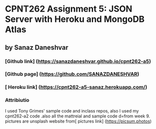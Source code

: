 # CPNT262 Assignment 5: JSON Server with Heroku and MongoDB Atlas
## by Sanaz Daneshvar
### [Github link] (https://sanazdaneshvar.github.io/cpnt262-a5)
### [Github page] (https://github.com/SANAZDANESHVAR)
### [ Heroku link] (https://cpnt262-a5-sanaz.herokuapp.com/)
   
### Attribiutio
I used Tony Grimes'  sample code and inclass repos, also I used my cpnt262-a2  code .also all the mattreial and sample code d=from week 9. 
pictures are unsplash website from[ pictures link] (https://picsum.photos) 

